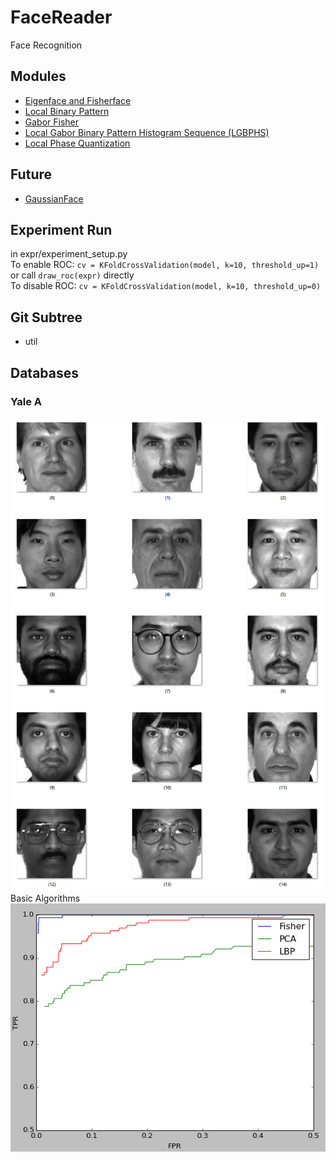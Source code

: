 # FaceReader
Face Recognition  

## Modules
* [Eigenface and Fisherface](http://www.cs.columbia.edu/~belhumeur/journal/fisherface-pami97.pdf)
* [Local Binary Pattern](http://docs.opencv.org/modules/contrib/doc/facerec/facerec_tutorial.html#local-binary-patterns-histograms)
* [Gabor Fisher](http://citeseerx.ist.psu.edu/viewdoc/download?doi=10.1.1.1.7675&rep=rep1&type=pdf)
* [Local Gabor Binary Pattern Histogram Sequence (LGBPHS)](http://www.jdl.ac.cn/user/sgshan/pub/ICCV2005-ZhangShan-LGBP.pdf)
* [Local Phase Quantization](http://www.ee.oulu.fi/research/imag/mvg/files/pdf/ICISP08.pdf)  

## Future
* [GaussianFace](http://arxiv.org/pdf/1404.3840.pdf) 

## Experiment Run
in expr/experiment_setup.py  
To enable ROC: `cv = KFoldCrossValidation(model, k=10, threshold_up=1)` or call `draw_roc(expr)` directly  
To disable ROC: `cv = KFoldCrossValidation(model, k=10, threshold_up=0)`  

## Git Subtree
* util 

## Databases
### Yale A 
![](/img/yale_a.png)
Basic Algorithms  
![](/img/basics.png)
